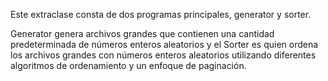 Este extraclase consta de dos programas principales, generator y sorter.

Generator genera archivos grandes que contienen una cantidad predeterminada de números enteros aleatorios y el Sorter es quien ordena los 
archivos grandes con números enteros aleatorios utilizando diferentes algoritmos de ordenamiento y un enfoque de paginación.
